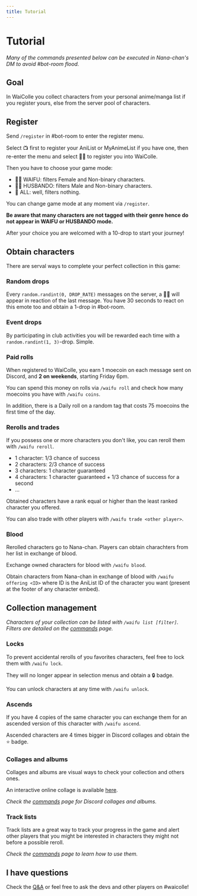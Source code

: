```yaml
---
title: Tutorial
---
```


# Tutorial

*Many of the commands presented below can be executed in Nana-chan's DM to avoid #bot-room flood.*

## Goal

In WaiColle you collect characters from your personal anime/manga list if you register yours, else from the server pool of characters.

## Register

Send `/register` in #bot-room to enter the register menu.

Select 📺 first to register your AniList or MyAnimeList if you have one, then re-enter the menu and select 👰‍♀️ to register you into WaiColle.

Then you have to choose your game mode:

* 👰‍♀️ WAIFU: filters Female and Non-binary characters.
* 👰‍♂️ HUSBANDO: filters Male and Non-binary characters.
* 👰 ALL: well, filters nothing.

You can change game mode at any moment via `/register`.

**Be aware that many characters are not tagged with their genre hence do not appear in WAIFU or HUSBANDO mode.**

After your choice you are welcomed with a 10-drop to start your journey!

## Obtain characters

There are serval ways to complete your perfect collection in this game:

### Random drops

Every `random.randint(0, DROP_RATE)` messages on the server, a 👰‍♀️ will appear in reaction of the last message. You have 30 seconds to react on this emote too and obtain a 1-drop in #bot-room. 

### Event drops

By participating in club activities you will be rewarded each time with a `random.randint(1, 3)`-drop. Simple.

### Paid rolls

When registered to WaiColle, you earn 1 moecoin on each message sent on Discord, and **2 on weekends**, starting Friday 6pm.

You can spend this money on rolls via `/waifu roll` and check how many moecoins you have with `/waifu coins`.

In addition, there is a Daily roll on a random tag that costs 75 moecoins the first time of the day.

### Rerolls and trades

If you possess one or more characters you don't like, you can reroll them with `/waifu reroll`.

* 1 character: 1/3 chance of success
* 2 characters: 2/3 chance of success
* 3 characters: 1 character guaranteed
* 4 characters: 1 character guaranteed + 1/3 chance of success for a second
* ...

Obtained characters have a rank equal or higher than the least ranked character you offered.

You can also trade with other players with `/waifu trade <other player>`.

### Blood

Rerolled characters go to Nana-chan. Players can obtain charachters from her list in exchange of blood.

Exchange owned characters for blood with `/waifu blood`.

Obtain characters from Nana-chan in exchange of blood with `/waifu offering <ID>` where ID is the AniList ID of the character you want (present at the footer of any character embed).

## Collection management

*Characters of your collection can be listed with `/waifu list [filter]`. Filters are detailed on the [commands](/help/commands) page.*

### Locks

To prevent accidental rerolls of you favorites characters, feel free to lock them with `/waifu lock`.

They will no longer appear in selection menus and obtain a 🔒 badge.

You can unlock characters at any time with `/waifu unlock`.

### Ascends

If you have 4 copies of the same character you can exchange them for an ascended version of this character with `/waifu ascend`.

Ascended characters are 4 times bigger in Discord collages and obtain the ⭐ badge.

### Collages and albums

Collages and albums are visual ways to check your collection and others ones.

An interactive online collage is available [here](/collage).

*Check the [commands](/help/commands) page for Discord collages and albums.*

### Track lists

Track lists are a great way to track your progress in the game and alert other players that you might be interested in characters they might not before a possible reroll.

*Check the [commands](/help/commands) page to learn how to use them.*

## I have questions

Check the [Q&A](/help/q-and-a) or feel free to ask the devs and other players on #waicolle!
